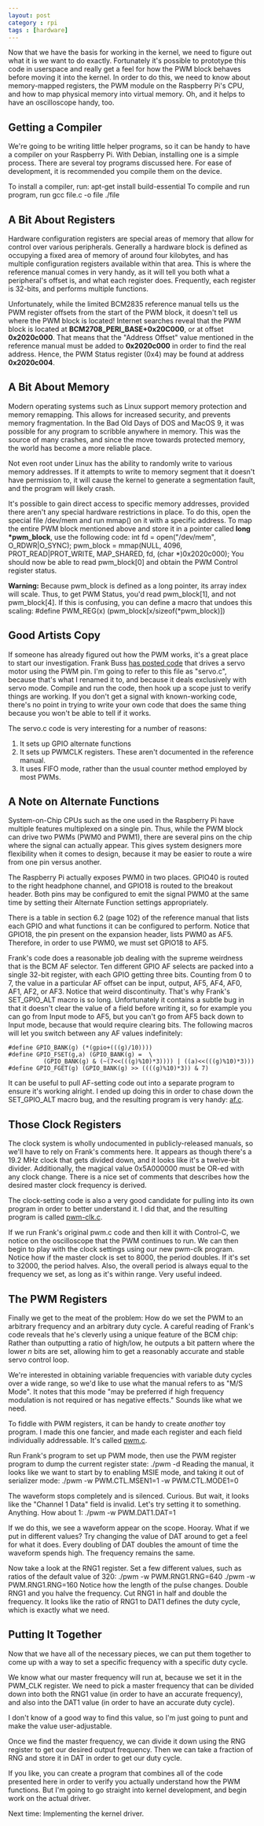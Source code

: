 ```yaml
---
layout: post
category : rpi
tags : [hardware]
---
```


Now that we have the basis for working in the kernel, we need to figure
out what it is we want to do exactly.  Fortunately it's possible to
prototype this code in userspace and really get a feel for how the PWM
block behaves before moving it into the kernel.  In order to do this, we need
to know about memory-mapped registers, the PWM module on the Raspberry Pi's
CPU, and how to map physical memory into virtual memory.  Oh, and it helps
to have an oscilloscope handy, too.

Getting a Compiler
------------------
We're going to be writing little helper programs, so it can be handy to
have a compiler on your Raspberry Pi.  With Debian, installing one is a
simple process.  There are several toy programs discussed here.  For ease
of development, it is recommended you compile them on the device.

To install a compiler, run:
    apt-get install build-essential
To compile and run program, run
    gcc file.c -o file
    ./file

A Bit About Registers
---------------------
Hardware configuration registers are special areas of memory that allow for
control over various peripherals.  Generally a hardware block is defined as
occupying a fixed area of memory of around four kilobytes, and has multiple
configuration registers available within that area.  This is where the
reference manual comes in very handy, as it will tell you both what a
peripheral's offset is, and what each register does.  Frequently, each
register is 32-bits, and performs multiple functions.

Unfortunately, while the limited BCM2835 reference manual tells us the PWM
register offsets from the start of the PWM block, it doesn't tell us where
the PWM block is located!  Internet searches reveal that the PWM block is
located at **BCM2708_PERI_BASE+0x20C000**, or at offset **0x2020c000**.
That means that the "Address Offset" value mentioned in the reference
manual must be added to **0x2020c000** in order to find the real address.
Hence, the PWM Status register (0x4) may be found at address **0x2020c004**.

A Bit About Memory
------------------
Modern operating systems such as Linux support memory protection and memory
remapping.  This allows for increased security, and prevents memory
fragmentation.  In the Bad Old Days of DOS and MacOS 9, it was possible for
any program to scribble anywhere in memory.  This was the source of many
crashes, and since the move towards protected memory, the world has become
a more reliable place.

Not even root under Linux has the ability to randomly write to various
memory addresses.  If it attempts to write to memory segment that it
doesn't have permission to, it will cause the kernel to generate a
segmentation fault, and the program will likely crash.

It's possible to gain direct access to specific memory addresses, provided
there aren't any special hardware restrictions in place.  To do this, open
the special file /dev/mem and run mmap() on it with a specific address.  To
map the entire PWM block mentioned above and store it in a pointer called
**long \*pwm_block**, use the following code:
    int fd = open("/dev/mem", O_RDWR|O_SYNC);
    pwm_block = mmap(NULL, 4096, PROT_READ|PROT_WRITE, MAP_SHARED, fd, (char *)0x2020c000);
You should now be able to read pwm_block[0] and obtain the PWM Control
register status.

**Warning:** Because pwm_block is defined as a long pointer, its array
index will scale.  Thus, to get PWM Status, you'd read pwm_block[1], and
not pwm_block[4].  If this is confusing, you can define a macro that undoes
this scaling:
    #define PWM_REG(x) (pwm_block[x/sizeof(*pwm_block)])

Good Artists Copy
-----------------
If someone has already figured out how the PWM works, it's a great place to
start our investigation.  Frank Buss [has posted
code](http://www.frank-buss.de/raspberrypi/pwm.c) that drives a servo motor
using the PWM pin.  I'm going to refer to this file as "servo.c", because
that's what I renamed it to, and because it deals exclusively with servo
mode.  Compile and run the code, then hook up a scope just to
verify things are working.  If you don't get a signal with known-working
code, there's no point in trying to write your own code that does the same
thing because you won't be able to tell if it works.

The servo.c code is very interesting for a number of reasons:

1. It sets up GPIO alternate functions
2. It sets up PWMCLK registers.  These aren't documented in the reference manual.
3. It uses FIFO mode, rather than the usual counter method employed by most
PWMs.

A Note on Alternate Functions
-----------------------------
System-on-Chip CPUs such as the one used in the Raspberry Pi have multiple
features multiplexed on a single pin.  Thus, while the PWM block can drive
two PWMs (PWM0 and PWM1), there are several pins on the chip where the
signal can actually appear.  This gives system designers more flexibility
when it comes to design, because it may be easier to route a wire from one
pin versus another.

The Raspberry Pi actually exposes PWM0 in two places.  GPIO40 is routed to
the right headphone channel, and GPIO18 is routed to the breakout header.
Both pins may be configured to emit the signal PWM0 at the same time by
setting their Alternate Function settings appropriately.

There is a table in section 6.2 (page 102) of the reference manual that
lists each GPIO and what functions it can be configured to perform.  Notice
that GPIO18, the pin present on the expansion header, lists PWM0 as AF5.
Therefore, in order to use PWM0, we must set GPIO18 to AF5.

Frank's code does a reasonable job dealing with the supreme weirdness that
is the BCM AF selector.  Ten different GPIO AF selects are packed into a
single 32-bit register, with each GPIO getting three bits.  Counting from 0
to 7, the value in a particular AF offset can be input, output, AF5, AF4,
AF0, AF1, AF2, or AF3.  Notice that weird discontinuity.  That's why
Frank's SET_GPIO_ALT macro is so long.  Unfortunately it contains a subtle
bug in that it doesn't clear the value of a field before writing it, so for
example you can go from Input mode to AF5, but you can't go from AF5 back
down to Input mode, because that would require clearing bits.  The
following macros will let you switch between any AF values indefinitely:

    #define GPIO_BANK(g) (*(gpio+(((g)/10))))
    #define GPIO_FSET(g,a) (GPIO_BANK(g) =  \
              (GPIO_BANK(g) & (~(7<<(((g)%10)*3)))) | ((a)<<(((g)%10)*3)))
    #define GPIO_FGET(g) (GPIO_BANK(g) >> ((((g)%10)*3)) & 7)

It can be useful to pull AF-setting code out into a separate program to
ensure it's working alright.  I ended up doing this in order to chase down
the SET_GPIO_ALT macro bug, and the resulting program is very handy:
[af.c](https://github.com/xobs/rpi-tools/blob/master/af.c).

Those Clock Registers
---------------------
The clock system is wholly undocumented in publicly-released manuals,
so we'll have to rely on Frank's comments here.  It appears as though
there's a 19.2 MHz clock that gets divided down, and it looks like
it's a twelve-bit divider.  Additionally, the magical value 0x5A000000 must
be OR-ed with any clock change.  There is a nice set of comments that
describes how the desired master clock frequency is derived.

The clock-setting code is also a very good candidate for pulling into its
own program in order to better understand it.  I did that, and the
resulting program is called
[pwm-clk.c](https://github.com/xobs/rpi-tools/blob/master/pwm-clk.c).

If we run Frank's original pwm.c code and then kill it with Control-C, we
notice on the oscilloscope that the PWM continues to run.  We can then
begin to play with the clock settings using our new pwm-clk program.
Notice how if the master clock is set to 8000, the period doubles.  If it's
set to 32000, the period halves.  Also, the overall period is always equal
to the frequency we set, as long as it's within range.  Very useful indeed.


The PWM Registers
-----------------
Finally we get to the meat of the problem: How do we set the PWM to an
arbitrary frequency and an arbitrary duty cycle.  A careful
reading of Frank's code reveals that he's cleverly using a unique feature
of the BCM chip:  Rather than outputting a ratio of high/low, he outputs a
bit pattern where the lower *n* bits are set, allowing him to get a
reasonably accurate and stable servo control loop.

We're interested in obtaining variable frequencies with variable duty
cycles over a wide range, so we'd like to use what the manual refers to as
"M/S Mode".  It notes that this mode "may be preferred if high frequency
modulation is not required or has negative effects."  Sounds like what we
need.

To fiddle with PWM registers, it can be handy to create *another* toy
program.  I made this one fancier, and made each register and each field
individually addressable.  It's called
[pwm.c](https://github.com/xobs/rpi-tools/blob/master/pwm.c).

Run Frank's program to set up PWM mode, then use the PWM register program
to dump the current register state:
    ./pwm -d
Reading the manual, it looks like we want to start by to enabling MSIE
mode, and taking it out of serializer mode:
    ./pwm -w PWM.CTL.MSEN1=1 -w PWM.CTL.MODE1=0

The waveform stops completely and is silenced.  Curious.  But wait, it
looks like the "Channel 1 Data" field is invalid.  Let's try setting it to
something.  Anything.  How about 1:
    ./pwm -w PWM.DAT1.DAT=1   

If we do this, we see a waveform appear on the scope.  Hooray.  What if we
put in different values?  Try changing the value of DAT around to get a
feel for what it does.  Every doubling of DAT doubles the amount of time
the waveform spends high.  The frequency remains the same.

Now take a look at the RNG1 register.  Set a few different values, such as
ratios of the default value of 320:
    ./pwm -w PWM.RNG1.RNG=640
    ./pwm -w PWM.RNG1.RNG=160
Notice how the length of the pulse changes.  Double RNG1 and you halve the
frequency.  Cut RNG1 in half and double the frequency.  It looks like the
ratio of RNG1 to DAT1 defines the duty cycle, which is exactly what we
need.

Putting It Together
-------------------
Now that we have all of the necessary pieces, we can put them together to
come up with a way to set a specific frequency with a specific duty cycle.

We know what our master frequency will run at, because we set it in the
PWM_CLK register.  We need to pick a master frequency that can be divided
down into both the RNG1 value (in order to have an accurate frequency), and
also into the DAT1 value (in order to have an accurate duty cycle).

I don't know of a good way to find this value, so I'm just going to punt
and make the value user-adjustable.

Once we find the master frequency, we can divide it down using the RNG
register to get our desired output frequency.  Then we can take a fraction
of RNG and store it in DAT in order to get our duty cycle.

If you like, you can create a program that combines all of the code
presented here in order to verify you actually understand how the PWM
functions.  But I'm going to go straight into kernel development, and begin
work on the actual driver.

Next time: Implementing the kernel driver.
